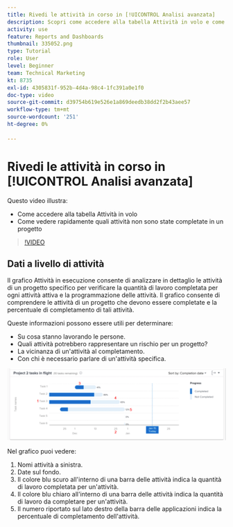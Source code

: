 ```yaml
---
title: Rivedi le attività in corso in [!UICONTROL Analisi avanzata]
description: Scopri come accedere alla tabella Attività in volo e come vedere rapidamente quali attività non sono state completate in un progetto, il tutto in Workfront.
activity: use
feature: Reports and Dashboards
thumbnail: 335052.png
type: Tutorial
role: User
level: Beginner
team: Technical Marketing
kt: 8735
exl-id: 4305831f-952b-4d4a-98c4-1fc391a0e1f0
doc-type: video
source-git-commit: d39754b619e526e1a869deedb38dd2f2b43aee57
workflow-type: tm+mt
source-wordcount: '251'
ht-degree: 0%

---
```


# Rivedi le attività in corso in [!UICONTROL Analisi avanzata]

Questo video illustra:

* Come accedere alla tabella Attività in volo
* Come vedere rapidamente quali attività non sono state completate in un progetto

>[!VIDEO](https://video.tv.adobe.com/v/335052/?quality=12)

## Dati a livello di attività

Il grafico Attività in esecuzione consente di analizzare in dettaglio le attività di un progetto specifico per verificare la quantità di lavoro completata per ogni attività attiva e la programmazione delle attività. Il grafico consente di comprendere le attività di un progetto che devono essere completate e la percentuale di completamento di tali attività.

Queste informazioni possono essere utili per determinare:

* Su cosa stanno lavorando le persone.
* Quali attività potrebbero rappresentare un rischio per un progetto?
* La vicinanza di un&#39;attività al completamento.
* Con chi è necessario parlare di un&#39;attività specifica.

![Immagine che mostra le attività in un diagramma di volo con i numeri nelle aree descritte nei punti elenco seguenti](assets/section-2-11.png)

Nel grafico puoi vedere:

1. Nomi attività a sinistra.
1. Date sul fondo.
1. Il colore blu scuro all&#39;interno di una barra delle attività indica la quantità di lavoro completata per un&#39;attività.
1. Il colore blu chiaro all&#39;interno di una barra delle attività indica la quantità di lavoro da completare per un&#39;attività.
1. Il numero riportato sul lato destro della barra delle applicazioni indica la percentuale di completamento dell&#39;attività.
